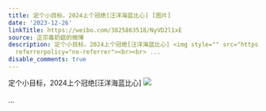 ```yaml
---
title: 定个小目标，2024上个冠绝[汪洋海蓝比心] [图片]
date: '2023-12-26'
linkTitle: https://weibo.com/3825863518/NyVD2l1xE
source: 正宗毒奶菇的微博
description: 定个小目标，2024上个冠绝[汪洋海蓝比心] <img style="" src="https://tvax2.sinaimg.cn/large/e40a0b5egy1hl7b3g7or8j204m04sjrt.jpg"
  referrerpolicy="no-referrer"><br><br> ...
disable_comments: true
---
```

定个小目标，2024上个冠绝[汪洋海蓝比心] <img style="" src="https://tvax2.sinaimg.cn/large/e40a0b5egy1hl7b3g7or8j204m04sjrt.jpg" referrerpolicy="no-referrer"><br><br> ...